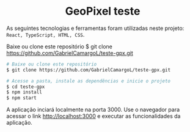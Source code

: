 <h1 align="center"> 
  GeoPixel teste
</h1>

As seguintes tecnologias e ferramentas foram utilizadas neste projeto: `React, TypeScript, HTML, CSS`.

 Baixe ou clone este repositório
$ git clone https://github.com/GabrielCamargoL/teste-gpx.git
```bash
# Baixe ou clone este repositório
$ git clone https://github.com/GabrielCamargoL/teste-gpx.git

# Acesse a pasta, instale as dependências e inicie o projeto
$ cd teste-gpx 
$ npm install
$ npm start
```

A aplicação inciará localmente na porta 3000. Use o navegador para acessar o link [http://localhost:3000](http://localhost:3000) e executar as funcionalidades da aplicação.